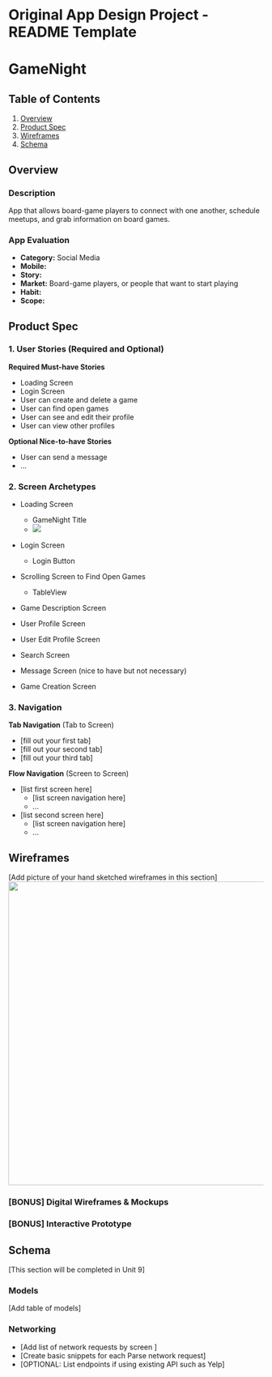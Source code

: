 Original App Design Project - README Template
===

# GameNight

## Table of Contents
1. [Overview](#Overview)
1. [Product Spec](#Product-Spec)
1. [Wireframes](#Wireframes)
2. [Schema](#Schema)

## Overview
### Description
App that allows board-game players to connect with one another, schedule meetups, and grab information on board games.

### App Evaluation

- **Category:** Social Media
- **Mobile:**
- **Story:**
- **Market:** Board-game players, or people that want to start playing
- **Habit:**
- **Scope:**

## Product Spec

### 1. User Stories (Required and Optional)

**Required Must-have Stories**

* Loading Screen
* Login Screen
* User can create and delete a game
* User can find open games
* User can see and edit their profile
* User can view other profiles

**Optional Nice-to-have Stories**

* User can send a message
* ...

### 2. Screen Archetypes

* Loading Screen
    * GameNight Title
    * ![](https://i.imgur.com/0uQEev9.png)
* Login Screen
   * Login Button
* Scrolling Screen to Find Open Games
    * TableView

* Game Description Screen 

* User Profile Screen

* User Edit Profile Screen 

* Search Screen 

* Message Screen (nice to have but not necessary)

* Game Creation Screen

### 3. Navigation

**Tab Navigation** (Tab to Screen)

* [fill out your first tab]
* [fill out your second tab]
* [fill out your third tab]

**Flow Navigation** (Screen to Screen)

* [list first screen here]
   * [list screen navigation here]
   * ...
* [list second screen here]
   * [list screen navigation here]
   * ...

## Wireframes
[Add picture of your hand sketched wireframes in this section]
<img src="YOUR_WIREFRAME_IMAGE_URL" width=600>

### [BONUS] Digital Wireframes & Mockups

### [BONUS] Interactive Prototype

## Schema 
[This section will be completed in Unit 9]
### Models
[Add table of models]
### Networking
- [Add list of network requests by screen ]
- [Create basic snippets for each Parse network request]
- [OPTIONAL: List endpoints if using existing API such as Yelp]
